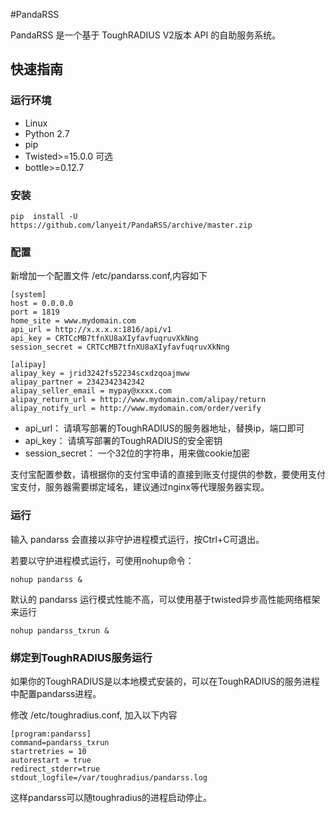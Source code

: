 #PandaRSS

PandaRSS 是一个基于 ToughRADIUS V2版本 API 的自助服务系统。

## 快速指南

### 运行环境

- Linux 
- Python 2.7
- pip 
- Twisted>=15.0.0 可选
- bottle>=0.12.7

### 安装

    pip  install -U  https://github.com/lanyeit/PandaRSS/archive/master.zip

### 配置

新增加一个配置文件 /etc/pandarss.conf,内容如下

    [system]
    host = 0.0.0.0
    port = 1819
    home_site = www.mydomain.com
    api_url = http://x.x.x.x:1816/api/v1
    api_key = CRTCcMB7tfnXU8aXIyfavfuqruvXkNng
    session_secret = CRTCcMB7tfnXU8aXIyfavfuqruvXkNng

    [alipay]
    alipay_key = jrid3242fs52234scxdzqoajmww
    alipay_partner = 2342342342342
    alipay_seller_email = mypay@xxxx.com
    alipay_return_url = http://www.mydomain.com/alipay/return
    alipay_notify_url = http://www.mydomain.com/order/verify


- api_url： 请填写部署的ToughRADIUS的服务器地址，替换ip，端口即可
- api_key： 请填写部署的ToughRADIUS的安全密钥
- session_secret： 一个32位的字符串，用来做cookie加密

支付宝配置参数，请根据你的支付宝申请的直接到账支付提供的参数，要使用支付宝支付，服务器需要绑定域名，建议通过nginx等代理服务器实现。

### 运行

输入 pandarss 会直接以非守护进程模式运行，按Ctrl+C可退出。

若要以守护进程模式运行，可使用nohup命令：

    nohup pandarss &

默认的 pandarss  运行模式性能不高，可以使用基于twisted异步高性能网络框架来运行

    nohup pandarss_txrun &


### 绑定到ToughRADIUS服务运行

如果你的ToughRADIUS是以本地模式安装的，可以在ToughRADIUS的服务进程中配置pandarss进程。

修改 /etc/toughradius.conf, 加入以下内容

    [program:pandarss]
    command=pandarss_txrun
    startretries = 10
    autorestart = true
    redirect_stderr=true
    stdout_logfile=/var/toughradius/pandarss.log

这样pandarss可以随toughradius的进程启动停止。







